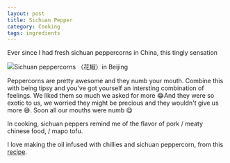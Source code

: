 ```yaml
---
layout: post
title: Sichuan Pepper
category: Cooking
tags: ingredients
---
```


Ever since I had fresh sichuan peppercorns in China, this tingly sensation

![Sichuan peppercorns （花椒）in Beijing](https://i.imgur.com/2V4m6Ev.jpg)

Peppercorns are pretty awesome and they numb your mouth. Combine this with being tipsy and you've got yourself an intersting combination of feelings. We liked them so much we asked for more 😂And they were so exotic to us, we worried they might be precious and they wouldn't give us more 😅. Soon all our mouths were numb 😋

In cooking, sichuan peppers remind me of the flavor of pork / meaty chinese food, / mapo tofu.

I love making the oil infused with chillies and sichuan peppercorn, from this [recipe][id].

[id]: https://captaincoriander.com/2020/10/05/tong-ho-and-enoki-nuts-salad/
